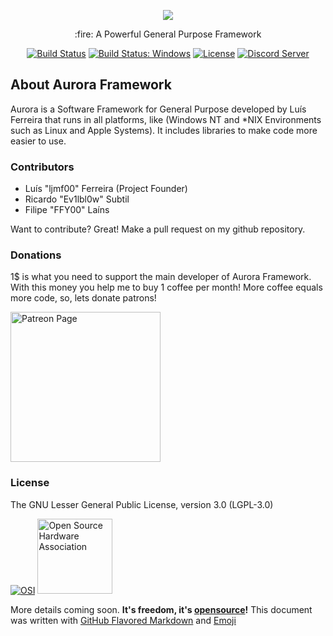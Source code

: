 <p align="center"><img src="https://avatars2.githubusercontent.com/u/21695792?v=4&s=250"></p>

<p align="center">:fire: A Powerful General Purpose Framework</p>

<p align="center">
  <a href="https://travis-ci.org/aurora-fw/ci"><img src="https://travis-ci.org/aurora-fw/ci.svg" alt="Build Status"></a>
  <a href="https://ci.appveyor.com/project/ljmf00/ci/"><img src="https://ci.appveyor.com/api/projects/status/gv86w8tjdknx5tj1?svg=true" alt="Build Status: Windows"></a>
  <a href="https://www.gnu.org/licenses/lgpl-3.0.html"><img src="https://img.shields.io/badge/license-LGPLv3-lightgrey.svg" alt="License"></a>
  <a href="https://discord.gg/8wEpF75"><img src="https://discordapp.com/api/guilds/350229534832066572/embed.png" alt="Discord Server"></a>
</p>

## About Aurora Framework

Aurora is a Software Framework for General Purpose developed by Luís Ferreira that runs in all platforms, like (Windows NT and \*NIX Environments such as Linux and Apple Systems). It includes libraries to make code more easier to use.

### Contributors
 - Luís "ljmf00" Ferreira (Project Founder)
 - Ricardo "Ev1lbl0w" Subtil
 - Filipe "FFY00" Laíns

Want to contribute? Great! Make a pull request on my github repository.

### Donations
1$ is what you need to support the main developer of Aurora Framework. With this money you help me to buy 1 coffee per month! More coffee equals more code, so, lets donate patrons!
<p><a href="https://www.patreon.com/ljmf00"><img src="https://www.partiallyexaminedlife.com/wp-content/uploads/patreon_logo.png" alt="Patreon Page" width="240"></a></p>

### License
The GNU Lesser General Public License, version 3.0 (LGPL-3.0)


[![OSI](https://opensource.org/files/osi_logo_100X133_90ppi_0.png "Open Source Initiative")](https://opensource.org/) [<img src="https://upload.wikimedia.org/wikipedia/commons/thumb/f/fd/Open-source-hardware-logo.svg/512px-Open-source-hardware-logo.svg.png" alt="Open Source Hardware Association" width="120">](http://www.oshwa.org/ "Open Source Hardware Association")

More details coming soon. **It's freedom, it's [opensource](https://opensource.org/)!**
This document was written with [GitHub Flavored Markdown](https://guides.github.com/features/mastering-markdown/) and [Emoji](http://www.emoji-cheat-sheet.com/)
